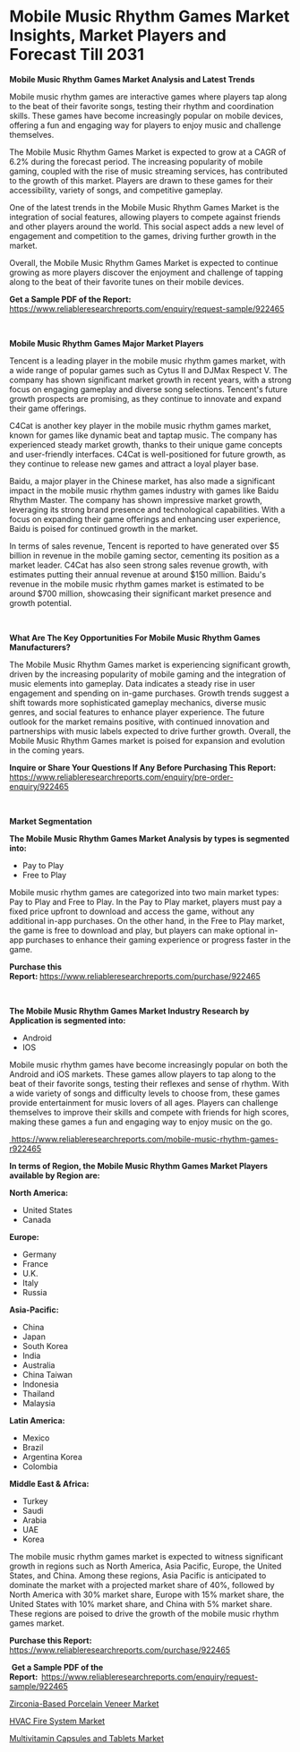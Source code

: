 <p><h1>Mobile Music Rhythm Games Market Insights, Market Players and Forecast Till 2031</h1></p><p><strong>Mobile Music Rhythm Games Market Analysis and Latest Trends</strong></p>
<p><p>Mobile music rhythm games are interactive games where players tap along to the beat of their favorite songs, testing their rhythm and coordination skills. These games have become increasingly popular on mobile devices, offering a fun and engaging way for players to enjoy music and challenge themselves.</p><p>The Mobile Music Rhythm Games Market is expected to grow at a CAGR of 6.2% during the forecast period. The increasing popularity of mobile gaming, coupled with the rise of music streaming services, has contributed to the growth of this market. Players are drawn to these games for their accessibility, variety of songs, and competitive gameplay.</p><p>One of the latest trends in the Mobile Music Rhythm Games Market is the integration of social features, allowing players to compete against friends and other players around the world. This social aspect adds a new level of engagement and competition to the games, driving further growth in the market.</p><p>Overall, the Mobile Music Rhythm Games Market is expected to continue growing as more players discover the enjoyment and challenge of tapping along to the beat of their favorite tunes on their mobile devices.</p></p>
<p><strong>Get a Sample PDF of the Report:&nbsp;</strong> <a href="https://www.reliableresearchreports.com/enquiry/request-sample/922465">https://www.reliableresearchreports.com/enquiry/request-sample/922465</a></p>
<p>&nbsp;</p>
<p><strong>Mobile Music Rhythm Games Major Market Players</strong></p>
<p><p>Tencent is a leading player in the mobile music rhythm games market, with a wide range of popular games such as Cytus II and DJMax Respect V. The company has shown significant market growth in recent years, with a strong focus on engaging gameplay and diverse song selections. Tencent's future growth prospects are promising, as they continue to innovate and expand their game offerings.</p><p>C4Cat is another key player in the mobile music rhythm games market, known for games like dynamic beat and taptap music. The company has experienced steady market growth, thanks to their unique game concepts and user-friendly interfaces. C4Cat is well-positioned for future growth, as they continue to release new games and attract a loyal player base.</p><p>Baidu, a major player in the Chinese market, has also made a significant impact in the mobile music rhythm games industry with games like Baidu Rhythm Master. The company has shown impressive market growth, leveraging its strong brand presence and technological capabilities. With a focus on expanding their game offerings and enhancing user experience, Baidu is poised for continued growth in the market.</p><p>In terms of sales revenue, Tencent is reported to have generated over $5 billion in revenue in the mobile gaming sector, cementing its position as a market leader. C4Cat has also seen strong sales revenue growth, with estimates putting their annual revenue at around $150 million. Baidu's revenue in the mobile music rhythm games market is estimated to be around $700 million, showcasing their significant market presence and growth potential.</p></p>
<p>&nbsp;</p>
<p><strong>What Are The Key Opportunities For Mobile Music Rhythm Games Manufacturers?</strong></p>
<p><p>The Mobile Music Rhythm Games market is experiencing significant growth, driven by the increasing popularity of mobile gaming and the integration of music elements into gameplay. Data indicates a steady rise in user engagement and spending on in-game purchases. Growth trends suggest a shift towards more sophisticated gameplay mechanics, diverse music genres, and social features to enhance player experience. The future outlook for the market remains positive, with continued innovation and partnerships with music labels expected to drive further growth. Overall, the Mobile Music Rhythm Games market is poised for expansion and evolution in the coming years.</p></p>
<p><strong>Inquire or Share Your Questions If Any Before Purchasing This Report:</strong> <a href="https://www.reliableresearchreports.com/enquiry/pre-order-enquiry/922465">https://www.reliableresearchreports.com/enquiry/pre-order-enquiry/922465</a></p>
<p>&nbsp;</p>
<p><strong>Market Segmentation</strong></p>
<p><strong>The Mobile Music Rhythm Games Market Analysis by types is segmented into:</strong></p>
<p><ul><li>Pay to Play</li><li>Free to Play</li></ul></p>
<p><p>Mobile music rhythm games are categorized into two main market types: Pay to Play and Free to Play. In the Pay to Play market, players must pay a fixed price upfront to download and access the game, without any additional in-app purchases. On the other hand, in the Free to Play market, the game is free to download and play, but players can make optional in-app purchases to enhance their gaming experience or progress faster in the game.</p></p>
<p><strong>Purchase this Report:&nbsp;</strong><a href="https://www.reliableresearchreports.com/purchase/922465">https://www.reliableresearchreports.com/purchase/922465</a></p>
<p>&nbsp;</p>
<p><strong>The Mobile Music Rhythm Games Market Industry Research by Application is segmented into:</strong></p>
<p><ul><li>Android</li><li>IOS</li></ul></p>
<p><p>Mobile music rhythm games have become increasingly popular on both the Android and iOS markets. These games allow players to tap along to the beat of their favorite songs, testing their reflexes and sense of rhythm. With a wide variety of songs and difficulty levels to choose from, these games provide entertainment for music lovers of all ages. Players can challenge themselves to improve their skills and compete with friends for high scores, making these games a fun and engaging way to enjoy music on the go.</p></p>
<p><a href="https://www.reliableresearchreports.com/mobile-music-rhythm-games-r922465">&nbsp;https://www.reliableresearchreports.com/mobile-music-rhythm-games-r922465</a></p>
<p><strong>In terms of Region, the Mobile Music Rhythm Games Market Players available by Region are:</strong></p>
<p>
    <p> <strong> North America: </strong>
        <ul>
            <li>United States</li>
            <li>Canada</li>
        </ul>
        </p> 
    <p> <strong> Europe: </strong>
        <ul>
            <li>Germany</li>
            <li>France</li>
            <li>U.K.</li>
            <li>Italy</li>
            <li>Russia</li>
        </ul>
        </p> 
    <p> <strong> Asia-Pacific: </strong>
        <ul>
            <li>China</li>
            <li>Japan</li>
            <li>South Korea</li>
            <li>India</li>
            <li>Australia</li>
            <li>China Taiwan</li>
            <li>Indonesia</li>
            <li>Thailand</li>
            <li>Malaysia</li>
        </ul>
        </p> 
    <p> <strong> Latin America: </strong>
        <ul>
            <li>Mexico</li>
            <li>Brazil</li>
            <li>Argentina Korea</li>
            <li>Colombia</li>
        </ul>
        </p> 
    <p> <strong> Middle East & Africa: </strong>
        <ul>
            <li>Turkey</li>
            <li>Saudi</li>
            <li>Arabia</li>
            <li>UAE</li>
            <li>Korea</li>
        </ul>
    </p>
    </p>
<p><p>The mobile music rhythm games market is expected to witness significant growth in regions such as North America, Asia Pacific, Europe, the United States, and China. Among these regions, Asia Pacific is anticipated to dominate the market with a projected market share of 40%, followed by North America with 30% market share, Europe with 15% market share, the United States with 10% market share, and China with 5% market share. These regions are poised to drive the growth of the mobile music rhythm games market.</p></p>
<p><strong>Purchase this Report: </strong><a href="https://www.reliableresearchreports.com/purchase/922465">https://www.reliableresearchreports.com/purchase/922465</a></p>
<p>&nbsp;<strong>Get a Sample PDF of the Report:&nbsp;&nbsp;</strong><a href="https://www.reliableresearchreports.com/enquiry/request-sample/922465">https://www.reliableresearchreports.com/enquiry/request-sample/922465</a></p>
<p><strong></strong></p>
<p><p><a href="https://www.linkedin.com/pulse/zirconia-based-porcelain-veneer-market-size-reveals-best-marketing-qh4ic">Zirconia-Based Porcelain Veneer Market</a></p><p><a href="https://www.linkedin.com/pulse/hvac-fire-system-market-share-evolution-growth-trends-2024--fbebc">HVAC Fire System Market</a></p><p><a href="https://www.linkedin.com/pulse/multivitamin-capsules-tablets-market-exploring-share-trends-zyric">Multivitamin Capsules and Tablets Market</a></p></p>